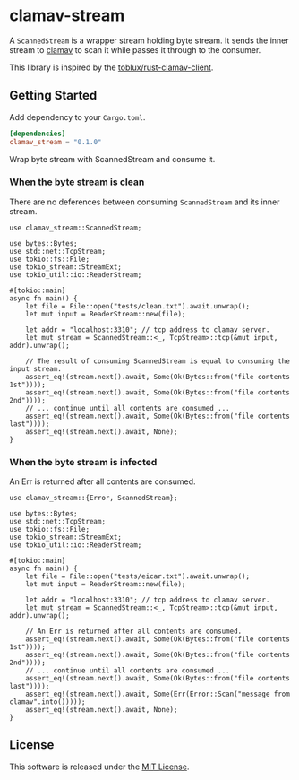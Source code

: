 # clamav-stream

A `ScannedStream` is a wrapper stream holding byte stream. It sends the inner stream to [clamav](https://www.clamav.net/) to scan it while passes it through to the consumer.

This library is inspired by the [toblux/rust-clamav-client](https://github.com/toblux/rust-clamav-client).

## Getting Started

Add dependency to your `Cargo.toml`.

```toml
[dependencies]
clamav_stream = "0.1.0"
```

Wrap byte stream with ScannedStream and consume it.

### When the byte stream is clean

There are no deferences between consuming `ScannedStream` and its inner stream.

```rust,no_run
use clamav_stream::ScannedStream;

use bytes::Bytes;
use std::net::TcpStream;
use tokio::fs::File;
use tokio_stream::StreamExt;
use tokio_util::io::ReaderStream;

#[tokio::main]
async fn main() {
    let file = File::open("tests/clean.txt").await.unwrap();
    let mut input = ReaderStream::new(file);

    let addr = "localhost:3310"; // tcp address to clamav server.
    let mut stream = ScannedStream::<_, TcpStream>::tcp(&mut input, addr).unwrap();

    // The result of consuming ScannedStream is equal to consuming the input stream.
    assert_eq!(stream.next().await, Some(Ok(Bytes::from("file contents 1st"))));
    assert_eq!(stream.next().await, Some(Ok(Bytes::from("file contents 2nd"))));
    // ... continue until all contents are consumed ...
    assert_eq!(stream.next().await, Some(Ok(Bytes::from("file contents last"))));
    assert_eq!(stream.next().await, None);
}
```

### When the byte stream is infected

An Err is returned after all contents are consumed.

```rust,no_run
use clamav_stream::{Error, ScannedStream};

use bytes::Bytes;
use std::net::TcpStream;
use tokio::fs::File;
use tokio_stream::StreamExt;
use tokio_util::io::ReaderStream;

#[tokio::main]
async fn main() {
    let file = File::open("tests/eicar.txt").await.unwrap();
    let mut input = ReaderStream::new(file);

    let addr = "localhost:3310"; // tcp address to clamav server.
    let mut stream = ScannedStream::<_, TcpStream>::tcp(&mut input, addr).unwrap();

    // An Err is returned after all contents are consumed.
    assert_eq!(stream.next().await, Some(Ok(Bytes::from("file contents 1st"))));
    assert_eq!(stream.next().await, Some(Ok(Bytes::from("file contents 2nd"))));
    // ... continue until all contents are consumed ...
    assert_eq!(stream.next().await, Some(Ok(Bytes::from("file contents last"))));
    assert_eq!(stream.next().await, Some(Err(Error::Scan("message from clamav".into()))));
    assert_eq!(stream.next().await, None);
}
```

## License

This software is released under the [MIT License](LICENSE).
